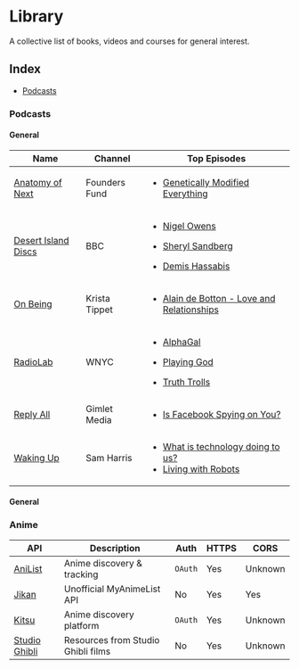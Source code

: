 # Library
A collective list of books, videos and courses for general interest.

## Index

* [Podcasts](#animals)

### Podcasts
#### General
Name | Channel | Top Episodes
|---|---|---|
| [Anatomy of Next](https://foundersfund.com/anatomy-of-next/) | Founders Fund | <ul><li>[Genetically Modified Everything](https://soundcloud.com/anatomyofnext/church)</li></ul> |
| [Desert Island Discs](https://www.bbc.co.uk/programmes/b006qnmr) | BBC | <ul><li>[Nigel Owens](https://www.bbc.co.uk/programmes/b08cr6w9)</li></ul><ul><li>[Sheryl Sandberg](https://www.bbc.co.uk/programmes/b08z9b81)</li></ul><ul><li>[Demis Hassabis](https://www.bbc.co.uk/programmes/b08qy1sl)</li></ul> |
| [On Being](https://onbeing.org/) | Krista Tippet | <ul><li>[Alain de Botton - Love and Relationships](https://onbeing.org/programs/alain-de-botton-the-true-hard-work-of-love-and-relationships-aug2018/)</li></ul> |
| [RadioLab](https://www.wnycstudios.org/shows/radiolab/podcasts) | WNYC | <ul><li>[AlphaGal](https://www.wnycstudios.org/story/alpha-gal/)</li></ul><ul><li>[Playing God](https://www.wnycstudios.org/story/playing-god/)</li></ul><ul><li>[Truth Trolls](https://www.youtube.com/watch?v=ttjX3e1qo-s)</li></ul> |
| [Reply All](https://www.gimletmedia.com/reply-all) | Gimlet Media | <ul><li>[Is Facebook Spying on You?](https://www.gimletmedia.com/reply-all/109-facebook-spying)</li></ul> |
| [Waking Up](https://samharris.org/podcast/) | Sam Harris | <ul><li>[What is technology doing to us?](https://samharris.org/podcasts/what-is-technology-doing-to-us/)</li><li>[Living with Robots](https://samharris.org/podcasts/living-with-robots/)</li></ul> |

#### General


### Anime
API | Description | Auth | HTTPS | CORS |
|---|---|---|---|---|
| [AniList](https://github.com/AniList/ApiV2-GraphQL-Docs) | Anime discovery & tracking | `OAuth` | Yes | Unknown |
| [Jikan](https://jikan.moe) | Unofficial MyAnimeList API | No | Yes | Yes |
| [Kitsu](http://docs.kitsu.apiary.io/) | Anime discovery platform | `OAuth` | Yes | Unknown |
| [Studio Ghibli](https://ghibliapi.herokuapp.com) | Resources from Studio Ghibli films | No | Yes | Unknown |
